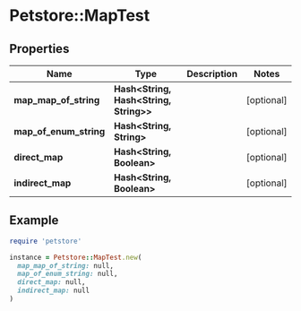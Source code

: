 # Petstore::MapTest

## Properties

| Name | Type | Description | Notes |
| ---- | ---- | ----------- | ----- |
| **map_map_of_string** | **Hash&lt;String, Hash&lt;String, String&gt;&gt;** |  | [optional] |
| **map_of_enum_string** | **Hash&lt;String, String&gt;** |  | [optional] |
| **direct_map** | **Hash&lt;String, Boolean&gt;** |  | [optional] |
| **indirect_map** | **Hash&lt;String, Boolean&gt;** |  | [optional] |

## Example

```ruby
require 'petstore'

instance = Petstore::MapTest.new(
  map_map_of_string: null,
  map_of_enum_string: null,
  direct_map: null,
  indirect_map: null
)
```
